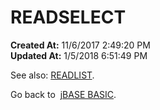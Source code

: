# READSELECT

**Created At:** 11/6/2017 2:49:20 PM  
**Updated At:** 1/5/2018 6:51:49 PM  


See also: [READLIST](278658-readlist).

Go back to  [jBASE BASIC](263498-jbase-basic).
